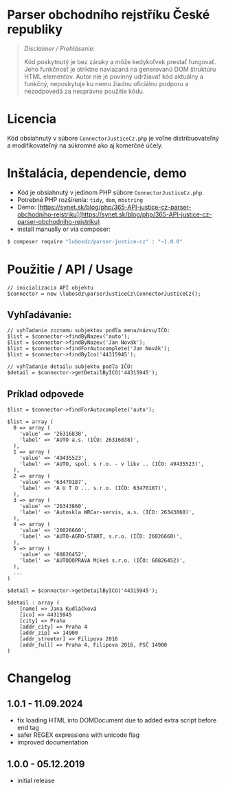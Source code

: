 Parser obchodního rejstříku České republiky
===========================================

> *Disclaimer / Prehlásenie*:
>
> Kód poskytnutý je bez záruky a môže kedykoľvek prestať fungovať.
> Jeho funkčnosť je striktne naviazaná na generovanú DOM štruktúru HTML elementov.
> Autor nie je povinný udržiavať kód aktuálny a funkčný, neposkytuje ku nemu žiadnu oficiálnu podporu a nezodpovedá za nesprávne použitie kódu.


Licencia
========

Kód obsiahnutý v súbore `ConnectorJusticeCz.php` je voľne distribuovateľný a modifikovateľný na súkromné ako aj komerčné účely.


Inštalácia, dependencie, demo
=============================

* Kód je obsiahnutý v jedinom PHP súbore `ConnectorJusticeCz.php`.
* Potrebné PHP rozšírenia: `tidy`, `dom`, `mbstring`
* Demo: [https://synet.sk/blog/php/365-API-justice-cz-parser-obchodniho-rejstriku](https://synet.sk/blog/php/365-API-justice-cz-parser-obchodniho-rejstriku)
* install manually or via composer:

```bash
$ composer require "lubosdz/parser-justice-cz" : "~1.0.0"
```

Použitie / API / Usage
======================

```
// inicializacia API objektu
$connector = new \lubosdz\parserJusticeCz\ConnectorJusticeCz();
```

Vyhľadávanie:
-------------

```
// vyhľadanie zoznamu subjektov podľa mena/názvu/IČO:
$list = $connector->findByNazev('auto');
$list = $connector->findByNazev('Jan Novák');
$list = $connector->findForAutocomplete('Jan Novák');
$list = $connector->findByIco('44315945');

// vyhľadanie detailu subjektu podľa IČO:
$detail = $connector->getDetailByICO('44315945');
```

Príklad odpovede
----------------

```
$list = $connector->findForAutocomplete('auto');

$list = array (
  0 => array (
	'value' => '26316838',
	'label' => 'AUTO a.s. (IČO: 26316838)',
  ),
  1 => array (
	'value' => '49435523',
	'label' => 'AUTO, spol. s r.o. - v likv .. (IČO: 49435523)',
  ),
  2 => array (
	'value' => '63470187',
	'label' => 'A U T O ... s.r.o. (IČO: 63470187)',
  ),
  3 => array (
	'value' => '26343860',
	'label' => 'Autoskla WRCar-servis, a.s. (IČO: 26343860)',
  ),
  4 => array (
	'value' => '26026660',
	'label' => 'AUTO-AGRO-START, s.r.o. (IČO: 26026660)',
  ),
  5 => array (
	'value' => '60826452',
	'label' => 'AUTODOPRAVA Mikeš s.r.o. (IČO: 60826452)',
  ),
  ...
)

$detail = $connector->getDetailByICO('44315945');

$detail : array (
	[name] => Jana Kudláčková
	[ico] => 44315945
	[city] => Praha
	[addr_city] => Praha 4
	[addr_zip] => 14900
	[addr_streetnr] => Filipova 2016
	[addr_full] => Praha 4, Filipova 2016, PSČ 14900
)
```


Changelog
=========

1.0.1 - 11.09.2024
------------------
* fix loading HTML into DOMDocument due to added extra script before <body> end tag
* safer REGEX expressions with unicode flag
* improved documentation

1.0.0 - 05.12.2019
------------------
* initial release
